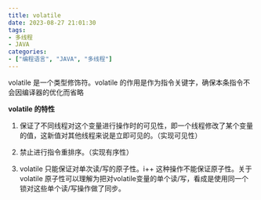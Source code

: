 ```yaml
---
title: volatile
date: 2023-08-27 21:01:30
tags:
- 多线程
- JAVA
categories:
- ["编程语言", "JAVA", "多线程"]
---
```


volatile 是一个类型修饰符。volatile 的作用是作为指令关键字，确保本条指令不会因编译器的优化而省略

**volatile 的特性**

1. 保证了不同线程对这个变量进行操作时的可见性，即一个线程修改了某个变量的值，这新值对其他线程来说是立即可见的。（实现可见性）

2. 禁止进行指令重排序。（实现有序性）

3. volatile 只能保证对单次读/写的原子性。i++ 这种操作不能保证原子性。关于volatile 原子性可以理解为把对volatile变量的单个读/写，看成是使用同一个锁对这些单个读/写操作做了同步。
